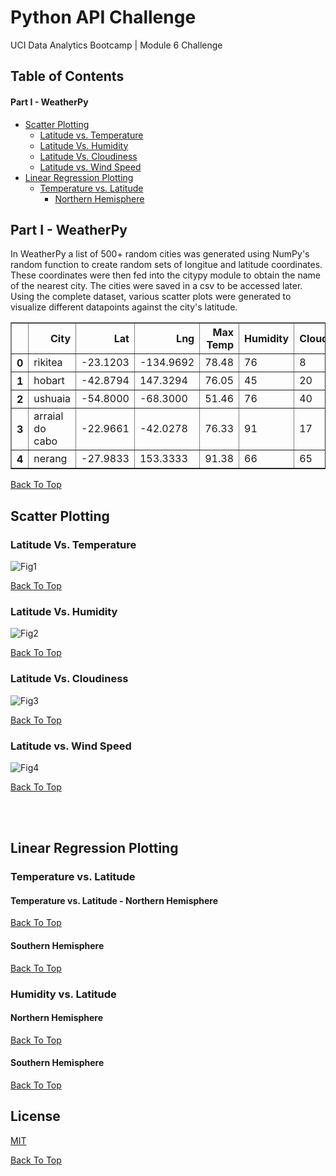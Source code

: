 # Python API Challenge

UCI Data Analytics Bootcamp | Module 6 Challenge

## Table of Contents
#### Part I - WeatherPy

 * [Scatter Plotting](#scatter-plotting)
   * [Latitude vs. Temperature](#latitude-vs-temperature)
   * [Latitude Vs. Humidity](#latitude-vs-humidity)
   * [Latitude Vs. Cloudiness](#latitude-vs-cloudiness)
   * [Latitude vs. Wind Speed](#latitude-vs-wind-speed)
 * [Linear Regression Plotting](#linear-regression-plotting)
   * [Temperature vs. Latitude](#temperature-vs-latitude)
     * [Northern Hemisphere](#temperature-vs-latitude-northern-hemisphere)
  
## Part I - WeatherPy

In WeatherPy a list of 500+ random cities was generated using NumPy's random function to create random sets of longitue and latitude coordinates. These coordinates were then fed into the citypy module to obtain the name of the nearest city. The cities were saved in a csv to be accessed later. Using the complete dataset, various scatter plots were generated to visualize different datapoints against the city's latitude.

<table class="dataframe" border="1">
  <thead>
    <tr style="text-align: right;">
      <th></th>
      <th>City</th>
      <th>Lat</th>
      <th>Lng</th>
      <th>Max Temp</th>
      <th>Humidity</th>
      <th>Cloudiness</th>
      <th>Wind Speed</th>
      <th>Country</th>
      <th>Date</th>
    </tr>
  </thead>
  <tbody>
    <tr>
      <th>0</th>
      <td>rikitea</td>
      <td>-23.1203</td>
      <td>-134.9692</td>
      <td>78.48</td>
      <td>76</td>
      <td>8</td>
      <td>12.71</td>
      <td>PF</td>
      <td>1675563787</td>
    </tr>
    <tr>
      <th>1</th>
      <td>hobart</td>
      <td>-42.8794</td>
      <td>147.3294</td>
      <td>76.05</td>
      <td>45</td>
      <td>20</td>
      <td>6.91</td>
      <td>AU</td>
      <td>1675563619</td>
    </tr>
    <tr>
      <th>2</th>
      <td>ushuaia</td>
      <td>-54.8000</td>
      <td>-68.3000</td>
      <td>51.46</td>
      <td>76</td>
      <td>40</td>
      <td>6.91</td>
      <td>AR</td>
      <td>1675563750</td>
    </tr>
    <tr>
      <th>3</th>
      <td>arraial do cabo</td>
      <td>-22.9661</td>
      <td>-42.0278</td>
      <td>76.33</td>
      <td>91</td>
      <td>17</td>
      <td>7.47</td>
      <td>BR</td>
      <td>1675563645</td>
    </tr>
    <tr>
      <th>4</th>
      <td>nerang</td>
      <td>-27.9833</td>
      <td>153.3333</td>
      <td>91.38</td>
      <td>66</td>
      <td>65</td>
      <td>7.00</td>
      <td>AU</td>
      <td>1675563789</td>
    </tr>
  </tbody>
</table>



[Back To Top](#python-api-challenge)

## Scatter Plotting

### Latitude Vs. Temperature
![Fig1](https://user-images.githubusercontent.com/82631980/216805291-23adccfd-3f31-4cf0-87be-5ca5d38c2e28.png)

[Back To Top](#python-api-challenge)

### Latitude Vs. Humidity
![Fig2](https://user-images.githubusercontent.com/82631980/216805298-46c4738b-b1d5-4f54-9059-1ac46dcaf6fa.png)

[Back To Top](#python-api-challenge)

### Latitude Vs. Cloudiness
![Fig3](https://user-images.githubusercontent.com/82631980/216805300-816d9d40-c9fe-4102-80e1-c82c2a370f1f.png)

[Back To Top](#python-api-challenge)

### Latitude vs. Wind Speed
![Fig4](https://user-images.githubusercontent.com/82631980/216805302-ecd47856-b231-429b-ba47-0eadf3d91399.png)

[Back To Top](#python-api-challenge)

<br></br>

## Linear Regression Plotting

### Temperature vs. Latitude
#### Temperature vs. Latitude - Northern Hemisphere

[Back To Top](#python-api-challenge)

#### Southern Hemisphere

[Back To Top](#python-api-challenge)

### Humidity vs. Latitude
#### Northern Hemisphere

[Back To Top](#python-api-challenge)

#### Southern Hemisphere

[Back To Top](#python-api-challenge)

## License

[MIT](https://choosealicense.com/licenses/mit/)

[Back To Top](#python-api-challenge)





